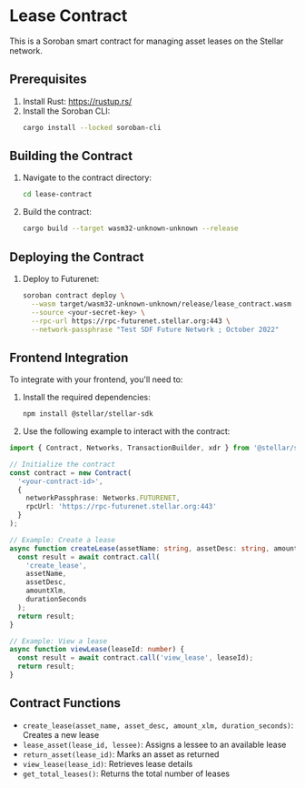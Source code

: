 # Lease Contract

This is a Soroban smart contract for managing asset leases on the Stellar network.

## Prerequisites

1. Install Rust: https://rustup.rs/
2. Install the Soroban CLI:
   ```bash
   cargo install --locked soroban-cli
   ```

## Building the Contract

1. Navigate to the contract directory:
   ```bash
   cd lease-contract
   ```

2. Build the contract:
   ```bash
   cargo build --target wasm32-unknown-unknown --release
   ```

## Deploying the Contract

1. Deploy to Futurenet:
   ```bash
   soroban contract deploy \
     --wasm target/wasm32-unknown-unknown/release/lease_contract.wasm \
     --source <your-secret-key> \
     --rpc-url https://rpc-futurenet.stellar.org:443 \
     --network-passphrase "Test SDF Future Network ; October 2022"
   ```

## Frontend Integration

To integrate with your frontend, you'll need to:

1. Install the required dependencies:
   ```bash
   npm install @stellar/stellar-sdk
   ```

2. Use the following example to interact with the contract:

```typescript
import { Contract, Networks, TransactionBuilder, xdr } from '@stellar/stellar-sdk';

// Initialize the contract
const contract = new Contract(
  '<your-contract-id>',
  {
    networkPassphrase: Networks.FUTURENET,
    rpcUrl: 'https://rpc-futurenet.stellar.org:443'
  }
);

// Example: Create a lease
async function createLease(assetName: string, assetDesc: string, amountXlm: number, durationSeconds: number) {
  const result = await contract.call(
    'create_lease',
    assetName,
    assetDesc,
    amountXlm,
    durationSeconds
  );
  return result;
}

// Example: View a lease
async function viewLease(leaseId: number) {
  const result = await contract.call('view_lease', leaseId);
  return result;
}
```

## Contract Functions

- `create_lease(asset_name, asset_desc, amount_xlm, duration_seconds)`: Creates a new lease
- `lease_asset(lease_id, lessee)`: Assigns a lessee to an available lease
- `return_asset(lease_id)`: Marks an asset as returned
- `view_lease(lease_id)`: Retrieves lease details
- `get_total_leases()`: Returns the total number of leases 